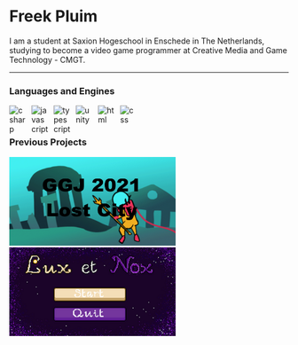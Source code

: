 <h1>Freek Pluim</h1>

<p>I am a student at Saxion Hogeschool in Enschede in The Netherlands, studying to become a video game programmer at Creative Media and Game Technology - CMGT. </p>

___

### Languages and Engines
<img align="left" alt="csharp" width="30px" style="padding-right:10px;" src="https://cdn.jsdelivr.net/gh/devicons/devicon/icons/csharp/csharp-original.svg" />
<img align="left" alt="javascript" width="30px" style="padding-right:10px;" src="https://cdn.jsdelivr.net/gh/devicons/devicon/icons/javascript/javascript-original.svg" />
<img align="left" alt="typescript" width="30px" style="padding-right:10px;" src="https://cdn.jsdelivr.net/gh/devicons/devicon/icons/typescript/typescript-original.svg" />
<img align="left" alt="unity" width="30px" style="padding-right:10px;" src="https://cdn.jsdelivr.net/gh/devicons/devicon/icons/unity/unity-original.svg" />
<img  align="left" alt="html" width="30px" style="padding-right:10px;" src="https://cdn.jsdelivr.net/gh/devicons/devicon/icons/html5/html5-original.svg" />
<img  align="left" alt="css" width="30px" style="padding-right:10px;" src="https://cdn.jsdelivr.net/gh/devicons/devicon/icons/css3/css3-original.svg" />
</br>

#

### Previous Projects
<a href="https://skaldr.itch.io/lostcity" target="_blank">
     <img style="width: 300px; height: 160px; padding-right: 100px;" src="./Images/LostCityThumbnail.png">
</a>
<a href="https://skaldr.itch.io/lux-et-nox" target="_blank">
     <img style="width: 300px; height: 160px; padding-right: 100px;" src="./Images/LuxetNoxThumbnail.png">
</a>
      
      

<!--
**FreekPluim/FreekPluim** is a ✨ _special_ ✨ repository because its `README.md` (this file) appears on your GitHub profile.

Here are some ideas to get you started:

- 🔭 I’m currently working on ...
- 🌱 I’m currently learning ...
- 👯 I’m looking to collaborate on ...
- 🤔 I’m looking for help with ...
- 💬 Ask me about ...
- 📫 How to reach me: ...
- 😄 Pronouns: ...
- ⚡ Fun fact: ...
-->
